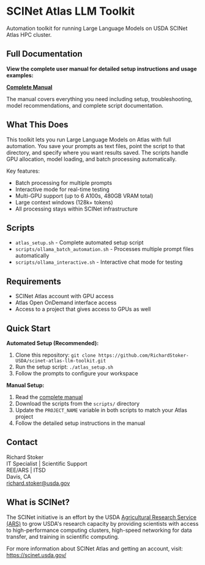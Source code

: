 # SCINet Atlas LLM Toolkit

Automation toolkit for running Large Language Models on USDA SCINet Atlas HPC cluster.

## Full Documentation

**View the complete user manual for detailed setup instructions and usage examples:**

**<a href="https://richardstoker-usda.github.io/scinet-atlas-llm-toolkit/" target="_blank">Complete Manual</a>**

The manual covers everything you need including setup, troubleshooting, model recommendations, and complete script documentation.

## What This Does

This toolkit lets you run Large Language Models on Atlas with full automation. You save your prompts as text files, point the script to that directory, and specify where you want results saved. The scripts handle GPU allocation, model loading, and batch processing automatically.

Key features:
- Batch processing for multiple prompts
- Interactive mode for real-time testing
- Multi-GPU support (up to 6 A100s, 480GB VRAM total)
- Large context windows (128k+ tokens)
- All processing stays within SCINet infrastructure

## Scripts

- `atlas_setup.sh` - Complete automated setup script
- `scripts/ollama_batch_automation.sh` - Processes multiple prompt files automatically
- `scripts/ollama_interactive.sh` - Interactive chat mode for testing

## Requirements

- SCINet Atlas account with GPU access
- Atlas Open OnDemand interface access
- Access to a project that gives access to GPUs as well

## Quick Start

**Automated Setup (Recommended):**
1. Clone this repository: `git clone https://github.com/RichardStoker-USDA/scinet-atlas-llm-toolkit.git`
2. Run the setup script: `./atlas_setup.sh`
3. Follow the prompts to configure your workspace

**Manual Setup:**
1. Read the <a href="https://richardstoker-usda.github.io/scinet-atlas-llm-toolkit/" target="_blank">complete manual</a>
2. Download the scripts from the `scripts/` directory  
3. Update the `PROJECT_NAME` variable in both scripts to match your Atlas project
4. Follow the detailed setup instructions in the manual

## Contact

Richard Stoker  
IT Specialist | Scientific Support  
REE/ARS | ITSD  
Davis, CA  
richard.stoker@usda.gov

## What is SCINet?

The SCINet initiative is an effort by the USDA [Agricultural Research Service (ARS)](https://www.ars.usda.gov/) to grow USDA's research capacity by providing scientists with access to high-performance computing clusters, high-speed networking for data transfer, and training in scientific computing.

For more information about SCINet Atlas and getting an account, visit: https://scinet.usda.gov/
